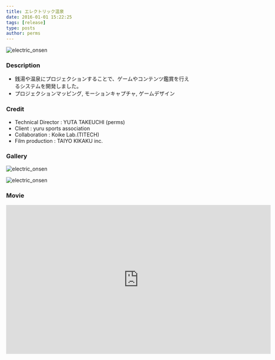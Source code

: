 ```yaml
---
title: エレクトリック温泉
date: 2016-01-01 15:22:25
tags: [release]
type: posts
author: perms
---
```


![electric_onsen](/img/works/electric_onsen.png 'electric_onsen')

### Description

* 銭湯や温泉にプロジェクションすることで、ゲームやコンテンツ鑑賞を行えるシステムを開発しました。
* プロジェクションマッピング, モーションキャプチャ, ゲームデザイン

### Credit

* Technical Director : YUTA TAKEUCHI (perms)
* Client : yuru sports association
* Collaboration : Koike Lab.(TITECH)
* Film production : TAIYO KIKAKU inc.

### Gallery

![electric_onsen](/img/works/electric_onsen_2.png 'electric_onsen')

![electric_onsen](/img/works/electric_onsen_3.png 'electric_onsen')

### Movie

<iframe width="720" height="405" src="https://www.youtube.com/embed/Pjqxs_77-AM" frameborder="0" gesture="media" allow="encrypted-media" allowfullscreen></iframe>
